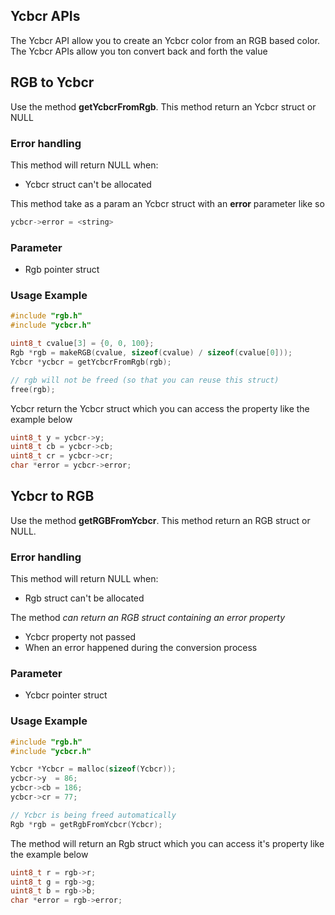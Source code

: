 ## Ycbcr APIs

The Ycbcr API allow you to create an Ycbcr color from an RGB based color. The Ycbcr APIs allow you ton convert back and forth the value

## RGB to Ycbcr

Use the method **getYcbcrFromRgb**. This method return an Ycbcr struct or NULL

### Error handling

This method will return NULL when:

- Ycbcr struct can't be allocated

This method take as a param an Ycbcr struct with an **error** parameter like so

```c
ycbcr->error = <string>
```

### Parameter

- Rgb pointer struct

### Usage Example

```c
#include "rgb.h"
#include "ycbcr.h"

uint8_t cvalue[3] = {0, 0, 100};
Rgb *rgb = makeRGB(cvalue, sizeof(cvalue) / sizeof(cvalue[0]));
Ycbcr *ycbcr = getYcbcrFromRgb(rgb);

// rgb will not be freed (so that you can reuse this struct)
free(rgb);
```

Ycbcr return the Ycbcr struct which you can access the property like the example below

```c
uint8_t y = ycbcr->y;
uint8_t cb = ycbcr->cb;
uint8_t cr = ycbcr->cr;
char *error = ycbcr->error;
```

## Ycbcr to RGB

Use the method **getRGBFromYcbcr**. This method return an RGB struct or NULL.

### Error handling

This method will return NULL when:

- Rgb struct can't be allocated

The method *can return an RGB struct containing an error property*

- Ycbcr property not passed
- When an error happened during the conversion process

### Parameter

- Ycbcr pointer struct

### Usage Example

```c
#include "rgb.h"
#include "ycbcr.h"

Ycbcr *Ycbcr = malloc(sizeof(Ycbcr));
ycbcr->y  = 86;
ycbcr->cb = 186;
ycbcr->cr = 77;

// Ycbcr is being freed automatically
Rgb *rgb = getRgbFromYcbcr(Ycbcr);
```

The method will return an Rgb struct which you can access it's property like the example below

```c
uint8_t r = rgb->r;
uint8_t g = rgb->g;
uint8_t b = rgb->b;
char *error = rgb->error;
```



